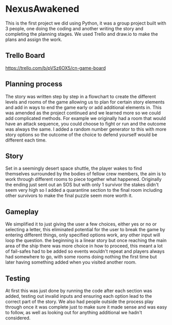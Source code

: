 # NexusAwakened

This is the first project we did using Python, it was a group project built with 3 people, one doing the coding and another writing the story and completing the planning stages.
We used Trello and draw.io to make the plans and assign the work.

## Trello Board
https://trello.com/b/pVSz6OX5/cn-game-board

## Planning process

The story was written step by step in a flowchart to create the different levels and rooms of the game allowing us to plan for certain story elements and add in ways to end the game early or add additional elements in.
This was amended as the project continued and we learned more so we could add complicated methods. For example we originally had a room that would have an attack sequence, you could choose to fight or run and the outcome was always the same. 
I added a random number generator to this with more story options so the outcome of the choice to defend yourself would be different each time.

## Story

Set in a seemingly desert space shuttle, the player wakes to find themselves surrounded by the bodies of fellow crew members, the aim is to work through different rooms to piece together what happened. Originally the ending just sent out an SOS but with only 1 survivor the stakes didn't seem very high so I added a quarantine section to the final room including other survivors to make the final puzzle seem more worth it.

## Gameplay

We simplified it to just giving the user a few choices, either yes or no or selecting a letter, this eliminated potential for the user to break the game by entering different things, only specified options work, any other input will loop the question. the beginning is a linear story but once reaching the main area of the ship there was more choice in how to proceed, this meant a lot of fail-safes had to be added so events wouldn't repeat and players always had somewhere to go, with some rooms doing nothing the first time but later having something added when you visited another room.

## Testing

At first this was just done by running the code after each section was added, testing out invalid inputs and ensuring each option lead to the correct part of the story. We also had people outside the process play through once it was complete just to make sure it made sense and was easy to follow, as well as looking out for anything additional we hadn't considered.
